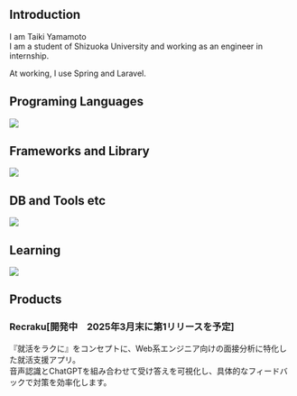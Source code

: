 ## Introduction

I am Taiki Yamamoto  
I am a student of Shizuoka University and working as an engineer in internship.

At working, I use Spring and Laravel.

## Programing Languages
![](https://skillicons.dev/icons?i=java,python,php,html,css,scss,js)

## Frameworks and Library
![](https://skillicons.dev/icons?i=spring,django,laravel,jquery,bootstrap)

## DB and Tools etc
![](https://skillicons.dev/icons?i=postgresql,mysql,docker,git,github,gitlab,linux,vite,wordpress)

## Learning
![](https://skillicons.dev/icons?i=ts,react)

## Products
### Recraku[開発中　2025年3月末に第1リリースを予定]  
『就活をラクに』をコンセプトに、Web系エンジニア向けの面接分析に特化した就活支援アプリ。  
音声認識とChatGPTを組み合わせて受け答えを可視化し、具体的なフィードバックで対策を効率化します。
<!--
**yamataiki/yamataiki** is a ✨ _special_ ✨ repository because its `README.md` (this file) appears on your GitHub profile.

Here are some ideas to get you started:

- 🔭 I’m currently working on ...
- 🌱 I’m currently learning ...
- 👯 I’m looking to collaborate on ...
- 🤔 I’m looking for help with ...
- 💬 Ask me about ...
- 📫 How to reach me: ...
- 😄 Pronouns: ...
- ⚡ Fun fact: ...
-->
